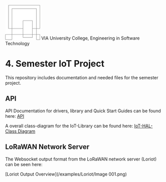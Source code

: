 ![VIA Logo](/docs/resources/logo.png) VIA University College, Engineering in Software Technology

# 4. Semester IoT Project #
This repository includes documentation and needed files for the semester project.

## API ##
API Documentation for drivers, library and Quick Start Guides can be found here: [API](https://ihavn.github.io/IoT_Semester_project/)

A overall class-diagram for the IoT-Library can be found here: [IoT-HAL-Class Diagram](/docs/IoT_HAL.svg)

## LoRaWAN Network Server ##
The Websocket output format from the LoRaWAN network server (Loriot) can be seen here: 

[Loriot Output Overview](/examples/Loriot/Image 001.png)



